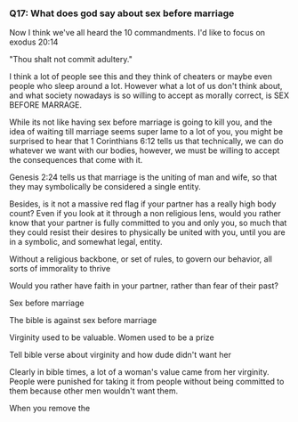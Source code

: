### Q17: What does god say about sex before marriage
Now I think we've all heard the 10 commandments. I'd like to focus on exodus 20:14

"Thou shalt not commit adultery."

I think a lot of people see this and they think of cheaters or maybe even people who sleep around a lot. However what a lot of us don't think about, and what society nowadays is so willing to accept as morally correct, is SEX BEFORE MARRAGE. 


While its not like having sex before marriage is going to kill you, and the idea of waiting till marriage seems super lame to a lot of you, you might be surprised to hear that 1 Corinthians 6:12 tells us that technically, we can do whatever we want with our bodies, however, we must be willing to accept the consequences that come with it.


Genesis 2:24 tells us that marriage is the uniting of man and wife, so that they may symbolically be considered a single entity. 

Besides, is it not a massive red flag if your partner has a really high body count? Even if you look at it through a non religious lens, would you rather know that your partner is fully committed to you and only you, so much that they could resist their desires to physically be united with you, until you are in a symbolic, and somewhat legal, entity. 


Without a religious backbone, or set of rules, to govern our behavior, all sorts of immorality to thrive

Would you rather have faith in your partner, rather than fear of their past?







Sex before marriage

The bible is against sex before marriage

Virginity used to be valuable. Women used to be a prize

Tell bible verse about virginity and how dude didn't want her 

Clearly in bible times, a lot of a woman's value came from her virginity. People were punished for taking it from people without being committed to them because other men wouldn't want them. 

When you remove the 






